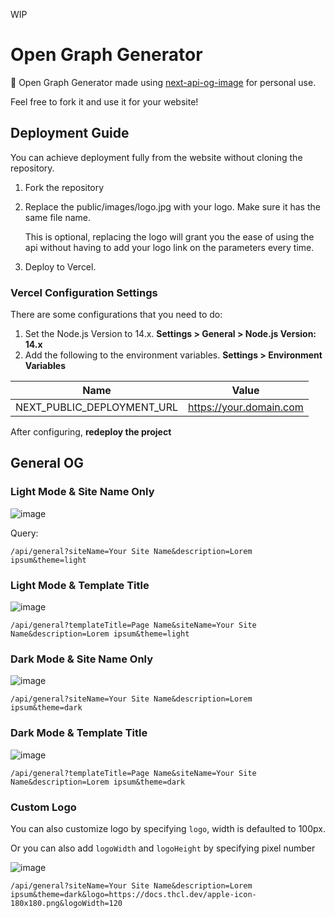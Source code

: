 WIP

# Open Graph Generator

🍇 Open Graph Generator made using [next-api-og-image](https://github.com/neg4n/next-api-og-image) for personal use.

Feel free to fork it and use it for your website!

## Deployment Guide

You can achieve deployment fully from the website without cloning the repository.

1. Fork the repository
2. Replace the public/images/logo.jpg with your logo. Make sure it has the same file name.

   This is optional, replacing the logo will grant you the ease of using the api without having to add your logo link on the parameters every time.

3. Deploy to Vercel.

### Vercel Configuration Settings

There are some configurations that you need to do:

1.  Set the Node.js Version to 14.x. **Settings > General > Node.js Version: 14.x**
2.  Add the following to the environment variables. **Settings > Environment Variables**

| Name                       | Value                   |
| -------------------------- | ----------------------- |
| NEXT_PUBLIC_DEPLOYMENT_URL | https://your.domain.com |

After configuring, **redeploy the project**

## General OG

### Light Mode & Site Name Only

![image](https://user-images.githubusercontent.com/55318172/137609366-6cbdfd78-0f67-4225-977b-0408404c8127.png)

Query:

`/api/general?siteName=Your Site Name&description=Lorem ipsum&theme=light`

### Light Mode & Template Title

![image](https://user-images.githubusercontent.com/55318172/137609439-337ada28-69d7-4dbd-a5f5-e62488c3e16e.png)

`/api/general?templateTitle=Page Name&siteName=Your Site Name&description=Lorem ipsum&theme=light`

### Dark Mode & Site Name Only

![image](https://user-images.githubusercontent.com/55318172/137609541-e2181783-da0a-41fe-a475-8a685ad605fb.png)

`/api/general?siteName=Your Site Name&description=Lorem ipsum&theme=dark`

### Dark Mode & Template Title

![image](https://user-images.githubusercontent.com/55318172/137609516-8b5fa579-580a-457d-8a6d-fbf530ba702b.png)

`/api/general?templateTitle=Page Name&siteName=Your Site Name&description=Lorem ipsum&theme=dark`

### Custom Logo

You can also customize logo by specifying `logo`, width is defaulted to 100px.

Or you can also add `logoWidth` and `logoHeight` by specifying pixel number

![image](https://user-images.githubusercontent.com/55318172/137609591-e17d1294-4a50-4bc1-8c5a-7adbca99ced8.png)

`/api/general?siteName=Your Site Name&description=Lorem ipsum&theme=dark&logo=https://docs.thcl.dev/apple-icon-180x180.png&logoWidth=120`
